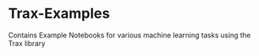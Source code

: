 # Trax-Examples
Contains Example Notebooks for various machine learning tasks using the Trax library
